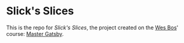 # Slick's Slices

This is the repo for *Slick's Slices*, the project created on the [Wes Bos](https://wesbos.com/)' course: [Master Gatsby](https://mastergatsby.com/).
